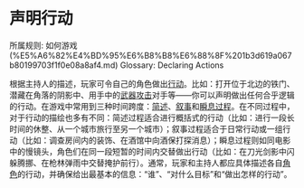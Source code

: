 # 声明行动

所属规则: 如何游戏 (%E5%A6%82%E4%BD%95%E6%B8%B8%E6%88%8F%201b3d619a067b80199703f1f0e08a8af4.md)
Glossary: Declaring Actions

根据主持人的描述，玩家可令自己的角色做出[行动](%E8%A1%8C%E5%8A%A8%201b5d619a067b80358481f4e8946e320c.md)。比如：打开位于北边的铁门、潜藏在角落的阴影中、用手中的[武器攻击](%E6%AD%A6%E5%99%A8%E6%94%BB%E5%87%BB%201b4d619a067b8029b0ffd6b299c9ec5b.md)对手等——你可以声明做出任何合乎逻辑的行动。在游戏中常用到三种时间跨度：[简述](%E7%AE%80%E8%BF%B0%E8%BF%87%E7%A8%8B%201b3d619a067b80df82dfd6601c10c345.md)、[叙事](%E5%8F%99%E4%BA%8B%E8%BF%87%E7%A8%8B%201b3d619a067b80e7a942d3ca0dce9e86.md)和[瞬息过程](%E7%9E%AC%E6%81%AF%E8%BF%87%E7%A8%8B%201b3d619a067b80aaa52efa8a891fe3ad.md)。在不同过程中，对于行动的描绘也多有不同：简述过程适合进行概括式的行动（比如：进行一段长时间的休整、从一个城市旅行至另一个城市）；叙事过程适合于日常行动或一组行动（比如：调查房间内的装饰、在酒馆中向酒保打探消息）；瞬息过程则如同电影中的慢镜头，角色们在同一段短暂的时间内交替做出行动（比如：在刀光剑影中闪躲腾挪、在枪林弹雨中交替掩护前行）。通常，玩家和主持人都应具体描述各自[角色](%E8%A7%92%E8%89%B2%201b3d619a067b801b8c3fee60f31a5235.md)的行动，并确保给出最基本的信息：“谁”、“对什么目标”和“做出怎样的行动”。